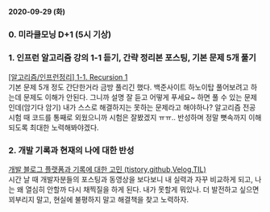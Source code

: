 #### 2020-09-29 (화)

### 0\. 미라클모닝 D+1 (5시 기상)

### 1\. 인프런 알고리즘 강의 1-1 듣기, 간략 정리본 포스팅, 기본 문제 5개 풀기

[\[알고리즘/인프런정리\] 1-1. Recursion 1](https://yuja-kong.tistory.com/101?category=838438)  
기본 문제 5개 정도 간단한거라 금방 풀리긴 했다. 백준사이트 하노이탑 풀어보려고 하는데 문제도 이해가 안된다. 그니까 설명 잘 듣고 어떻게 푸세요~ 하면 풀 수 있는 문제인데(암기다 암기) 내가 스스로 해결하지는 못하는 문제라고 해야하나? 알고리즘 전공 시험 때 코드를 통째로 외웠으니까 시험은 잘봤겠지 ㅠㅠ.. 반성하며 정말 뼛속까지 이해되도록 최대한 노력해봐야겠다.

### 2\. 개발 기록과 현재의 나에 대한 반성

[개발 블로그 플랫폼과 기록에 대한 고민 (tistory,github,Velog,TIL)](https://yuja-kong.tistory.com/102?category=941542)  
시간 날 때 개발자분들의 포스팅과 동영상을 보다보니 내 실력과 자꾸 비교하게 되고, 나는 왜 열심히 안할까 다시 채찍질을 하게 된다. 내가 못할게 뭐있나. 더 발전하고 싶으면 꾀부리지 말고, 현실에 불평하지 말고 해결책을 찾고 노력하자.
